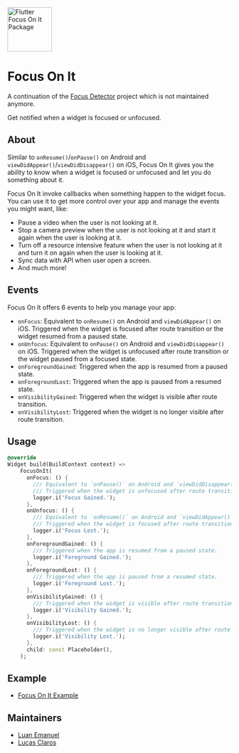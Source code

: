 <p style="align-content: center">
<img src="" width="100" alt="Flutter Focus On It Package"/>
</p>

# Focus On It

A continuation of the [Focus Detector](https://pub.dev/packages/focus_detector) project which is not maintained anymore.

Get notified when a widget is focused or unfocused.

## About

Similar to `onResume()`/`onPause()` on Android and `viewDidAppear()`/`viewDidDisappear()` on iOS, Focus On It gives you the ability to know when a widget is focused or unfocused and let you do something about it.

Focus On It invoke callbacks when something happen to the widget focus. You can use it to get more control over your app and manage the events you might want, like:

- Pause a video when the user is not looking at it.
- Stop a camera preview when the user is not looking at it and start it again when the user is looking at it.
- Turn off a resource intensive feature when the user is not looking at it and turn it on again when the user is looking at it.
- Sync data with API when user open a screen.
- And much more!

## Events

Focus On It offers 6 events to help you manage your app:

- `onFocus`: Equivalent to `onResume()` on Android and `viewDidAppear()` on iOS. Triggered when the widget is focused after route transition or the widget resumed from a paused state.
- `onUnfocus`: Equivalent to `onPause()` on Android and `viewDidDisappear()` on iOS. Triggered when the widget is unfocused after route transition or the widget paused from a focused state.
- `onForegroundGained`: Triggered when the app is resumed from a paused state.
- `onForegroundLost`: Triggered when the app is paused from a resumed state.
- `onVisibilityGained`: Triggered when the widget is visible after route transition.
- `onVisibilityLost`: Triggered when the widget is no longer visible after route transition.

## Usage

```dart
@override
Widget build(BuildContext context) =>
    FocusOnIt(
      onFocus: () {
        /// Equivalent to `onPause()` on Android and `viewDidDisappear()` on iOS. 
        /// Triggered when the widget is unfocused after route transition or the widget paused from a focused state.
        logger.i('Focus Gained.');
      },
      onUnfocus: () {
        /// Equivalent to `onResume()` on Android and `viewDidAppear()` on iOS. 
        /// Triggered when the widget is focused after route transition or the widget resumed from a paused state.
        logger.i('Focus Lost.');
      },
      onForegroundGained: () {
        /// Triggered when the app is resumed from a paused state.
        logger.i('Foreground Gained.');
      },
      onForegroundLost: () {
        /// Triggered when the app is paused from a resumed state.
        logger.i('Foreground Lost.');
      },
      onVisibilityGained: () {
        /// Triggered when the widget is visible after route transition.
        logger.i('Visibility Gained.');
      },
      onVisibilityLost: () {
        /// Triggered when the widget is no longer visible after route transition.
        logger.i('Visibility Lost.');
      },
      child: const Placeholder(),
    );
```

## Example

- [Focus On It Example](https://github.com/luanemanuel/focus_on_it/blob/develop/test/focus_on_it_test.dart)

## Maintainers

- [Luan Emanuel](https://github.com/luanemanuel)
- [Lucas Claros](https://github.com/lucasclaros)

